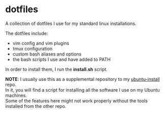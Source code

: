 # dotfiles

A collection of dotfiles I use for my standard linux installations.

The dotfiles include:
* vim config and vim plugins
* tmux configuration
* custom bash aliases and options
* the bash scripts I use and have added to PATH

In order to install them, I run the **install.sh** script.

**NOTE**: I usually use this as a supplemental repository to my [ubuntu-install](https://github.com/preslavmihaylov/ubuntu-install) repo.  
In it, you will find a script for installing all the software I use on my Ubuntu machines.  
Some of the features here might not work properly without the tools installed from the other repo.  
